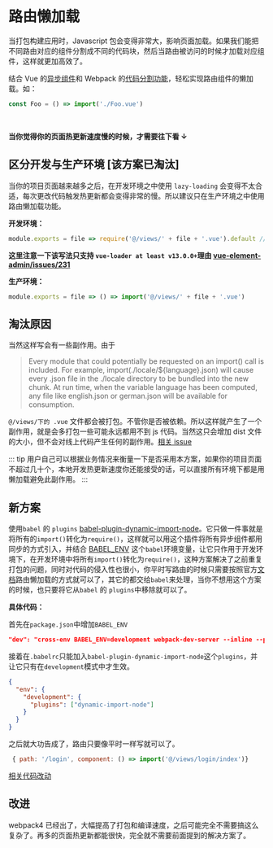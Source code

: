 # 路由懒加载

当打包构建应用时，Javascript 包会变得非常大，影响页面加载。如果我们能把不同路由对应的组件分割成不同的代码块，然后当路由被访问的时候才加载对应组件，这样就更加高效了。

结合 Vue 的[异步组件](https://cn.vuejs.org/v2/guide/components.html#异步组件)和 Webpack 的[代码分割功能](https://doc.webpack-china.org/guides/code-splitting)，轻松实现路由组件的懒加载。如：

```js
const Foo = () => import('./Foo.vue')
```

<br>

**当你觉得你的页面热更新速度慢的时候，才需要往下看 ↓**

## 区分开发与生产环境 [该方案已淘汰]

当你的项目页面越来越多之后，在开发环境之中使用 `lazy-loading` 会变得不太合适，每次更改代码触发热更新都会变得非常的慢。所以建议只在生产环境之中使用路由懒加载功能。

**开发环境：**

```js
module.exports = file => require('@/views/' + file + '.vue').default // vue-loader at least v13.0.0+
```

**这里注意一下该写法只支持 `vue-loader at least v13.0.0+`理由 [vue-element-admin/issues/231](https://github.com/PanJiaChen/vue-element-admin/issues/231)**

**生产环境：**

```js
module.exports = file => () => import('@/views/' + file + '.vue')
```

## 淘汰原因

当然这样写会有一些副作用。由于

> Every module that could potentially be requested on an import() call is included. For example, import(./locale/${language}.json) will cause every .json file in the ./locale directory to be bundled into the new chunk. At run time, when the variable language has been computed, any file like english.json or german.json will be available for consumption.

`@/views/下的 .vue` 文件都会被打包。不管你是否被依赖。所以这样就产生了一个副作用，就是会多打包一些可能永远都用不到 js 代码。当然这只会增加 dist 文件的大小，但不会对线上代码产生任何的副作用。[相关 issue](https://github.com/PanJiaChen/vue-element-admin/issues/292)

::: tip
用户自己可以根据业务情况来衡量一下是否采用本方案，如果你的项目页面不超过几十个，本地开发热更新速度你还能接受的话，可以直接所有环境下都是用懒加载避免此副作用。
:::

## 新方案

使用`babel` 的 `plugins` [babel-plugin-dynamic-import-node](https://github.com/airbnb/babel-plugin-dynamic-import-node)。它只做一件事就是将所有的`import()`转化为`require()`，这样就可以用这个插件将所有异步组件都用同步的方式引入，并结合 [BABEL_ENV](https://babeljs.io/docs/usage/babelrc/#env-option) 这个`babel`环境变量，让它只作用于开发环境下，在开发环境中将所有`import()`转化为`require()`，这种方案解决了之前重复打包的问题，同时对代码的侵入性也很小，你平时写路由的时候只需要按照官方[文档](https://router.vuejs.org/zh/guide/advanced/lazy-loading.html)路由懒加载的方式就可以了，其它的都交给`babel`来处理，当你不想用这个方案的时候，也只要将它从`babel` 的 `plugins`中移除就可以了。

**具体代码：**

首先在`package.json`中增加`BABEL_ENV`

```json
"dev": "cross-env BABEL_ENV=development webpack-dev-server --inline --progress --config build/webpack.dev.conf.js"
```

接着在`.babelrc`只能加入`babel-plugin-dynamic-import-node`这个`plugins`，并让它只有在`development`模式中才生效。

```json
{
  "env": {
    "development": {
      "plugins": ["dynamic-import-node"]
    }
  }
}
```

之后就大功告成了，路由只要像平时一样写就可以了。

```js
 { path: '/login', component: () => import('@/views/login/index')}
```

[相关代码改动](https://github.com/PanJiaChen/vue-element-admin/pull/727)

## 改进

webpack4 已经出了，大幅提高了打包和编译速度，之后可能完全不需要搞这么复杂了。再多的页面热更新都能很快，完全就不需要前面提到的解决方案了。
